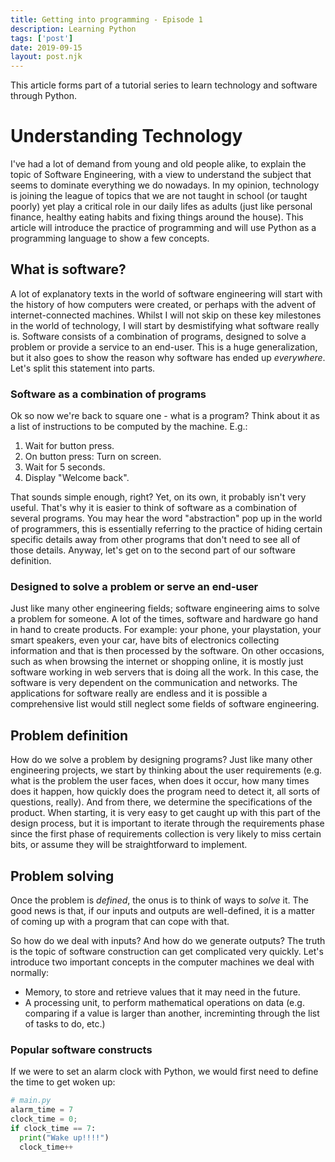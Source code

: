 ```yaml
---
title: Getting into programming - Episode 1
description: Learning Python
tags: ['post']
date: 2019-09-15
layout: post.njk
---
```

This article forms part of a tutorial series to learn technology and software through Python. 
# Understanding Technology
I've had a lot of demand from young and old people alike, to explain the topic of Software Engineering, with a view to understand the subject that seems to dominate everything we do nowadays. In my opinion, technology is joining the league of topics that we are not taught in school (or taught poorly) yet play a critical role in our daily lifes as adults (just like personal finance, healthy eating habits and fixing things around the house). 
This article will introduce the practice of programming and will use Python as a programming language to show a few concepts. 

## What is software? 
A lot of explanatory texts in the world of software engineering will start with the history of how computers were created, or perhaps with the advent of internet-connected machines. Whilst I will not skip on these key milestones in the world of technology, I will start by desmistifying what software really is. 
Software consists of a combination of programs, designed to solve a problem or provide a service to an end-user. This is a huge generalization, but it also goes to show the reason why software has ended up *everywhere*. 
Let's split this statement into parts.
### Software as a combination of programs
Ok so now we're back to square one - what is a program? Think about it as a list of instructions to be computed by the machine. E.g.:
1. Wait for button press.
2. On button press: Turn on screen.
3. Wait for 5 seconds.
4. Display "Welcome back".

That sounds simple enough, right? Yet, on its own, it probably isn't very useful. That's why it is easier to think of software as a combination of several programs. You may hear the word "abstraction" pop up in the world of programmers, this is essentially referring to the practice of hiding certain specific details away from other programs that don't need to see all of those details. Anyway, let's get on to the second part of our software definition.

### Designed to solve a problem or serve an end-user
Just like many other engineering fields; software engineering aims to solve a problem for someone. A lot of the times, software and hardware go hand in hand to create products. For example: your phone, your playstation, your smart speakers, even your car, have bits of electronics collecting information and that is then processed by the software. On other occasions, such as when browsing the internet or shopping online, it is mostly just software working in web servers that is doing all the work. In this case, the software is very dependent on the communication and networks. The applications for software really are endless and it is possible a comprehensive list would still neglect some fields of software engineering.

## Problem definition
How do we solve a problem by designing programs? Just like many other engineering projects, we start by thinking about the user requirements (e.g. what is the problem the user faces, when does it occur, how many times does it happen, how quickly does the program need to detect it, all sorts of questions, really). And from there, we determine the specifications of the product. When starting, it is very easy to get caught up with this part of the design process, but it is important to iterate through the requirements phase since the first phase of requirements collection is very likely to miss certain bits, or assume they will be straightforward to implement. 

## Problem solving
Once the problem is *defined*, the onus is to think of ways to *solve* it. The good news is that, if our inputs and outputs are well-defined, it is a matter of coming up with a program that can cope with that.

So how do we deal with inputs? And how do we generate outputs? The truth is the topic of software construction can get complicated very quickly. Let's introduce two important concepts in the computer machines we deal with normally: 
- Memory, to store and retrieve values that it may need in the future.
- A processing unit, to perform mathematical operations on data (e.g. comparing if a value is larger than another, increminting through the list of tasks to do, etc.)

### Popular software constructs
If we were to set an alarm clock with Python, we would first need to define the time to get woken up:


```python
# main.py 
alarm_time = 7
clock_time = 0;
if clock_time == 7:
  print("Wake up!!!!")
  clock_time++

```

